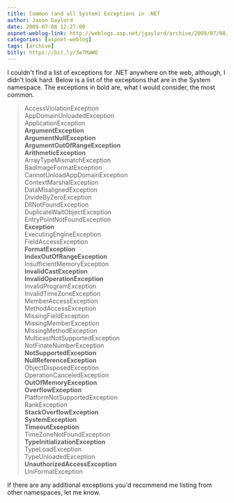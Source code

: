 ```yaml
---
title: Common (and all System) Exceptions in .NET
author: Jason Gaylord
date: 2009-07-08 12:27:00
aspnet-weblog-link: http://weblogs.asp.net/jgaylord/archive/2009/07/08/common-and-all-system-exceptions-in-net.aspx
categories: [aspnet-weblog]
tags: [archive]
bitly: https://bit.ly/3e7MaWO
---
```


I couldn't find a list of exceptions for .NET anywhere on the web, although, I didn't look hard. Below is a list of the exceptions that are in the System namespace. The exceptions in bold are, what I would consider, the most common.

> AccessViolationException  
> AppDomainUnloadedException  
> ApplicationException  
> **ArgumentException**  
> **ArgumentNullException  
> ArgumentOutOfRangeException  
> ArithmeticException**  
> ArrayTypeMismatchException  
> BadImageFormatException  
> CannotUnloadAppDomainException  
> ContextMarshalException  
> DataMisalignedException  
> DivideByZeroException  
> DllNotFoundException  
> DuplicateWaitObjectException  
> EntryPointNotFoundException  
> **Exception**  
> ExecutingEngineException  
> FieldAccessException  
> **FormatException**  
> **IndexOutOfRangeException**  
> InsufficientMemoryException  
> **InvalidCastException**  
> **InvalidOperationException**  
> InvalidProgramException  
> InvalidTimeZoneException  
> MemberAccessException  
> MethodAccessException  
> MissingFieldException  
> MissingMemberException  
> MissingMethodException  
> MulticastNotSupportedException  
> NotFinateNumberException  
> **NotSupportedException  
> NullReferenceException**  
> ObjectDisposedException  
> OperationCanceledException  
> **OutOfMemoryException  
> OverflowException**  
> PlatformNotSupportedException  
> RankException  
> **StackOverflowException  
> SystemException  
> TimeoutException**  
> TimeZoneNotFoundException  
> **TypeInitializationException**  
> TypeLoadException  
> TypeUnloadedException  
> **UnauthorizedAccessException**  
> UniFormatException

If there are any additional exceptions you'd recommend me listing from other namespaces, let me know.